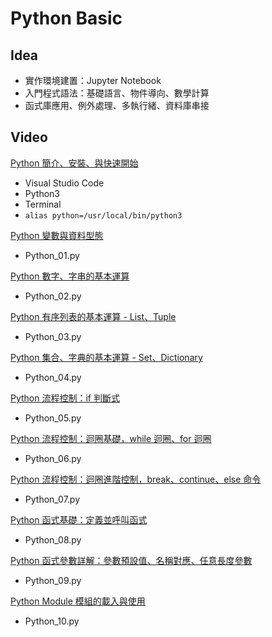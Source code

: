 # Python Basic

## Idea
- 實作環境建置：Jupyter Notebook
- 入門程式語法：基礎語言、物件導向、數學計算
- 函式庫應用、例外處理、多執行緒、資料庫串接

## Video 
[Python 簡介、安裝、與快速開始](https://www.youtube.com/watch?v=wqRlKVRUV_k&t=6s)
- Visual Studio Code
- Python3
- Terminal
- `alias python=/usr/local/bin/python3 `

[Python 變數與資料型態](https://www.youtube.com/watch?v=FMruNSjHOzQ&list=PL-g0fdC5RMboYEyt6QS2iLb_1m7QcgfHk&index=2)
- Python_01.py

[Python 數字、字串的基本運算](https://www.youtube.com/watch?v=bLRa4TZ99aY&list=PL-g0fdC5RMboYEyt6QS2iLb_1m7QcgfHk&index=3)
- Python_02.py

[Python 有序列表的基本運算 - List、Tuple](https://www.youtube.com/watch?v=JLU5oc4_VtA&list=PL-g0fdC5RMboYEyt6QS2iLb_1m7QcgfHk&index=4)
- Python_03.py

[Python 集合、字典的基本運算 - Set、Dictionary](https://www.youtube.com/watch?v=L3-KuGYhw78&list=PL-g0fdC5RMboYEyt6QS2iLb_1m7QcgfHk&index=5)
- Python_04.py

[ Python 流程控制：if 判斷式](https://www.youtube.com/watch?v=A93BsHB-lWo&list=PL-g0fdC5RMboYEyt6QS2iLb_1m7QcgfHk&index=6)
- Python_05.py

[Python 流程控制：迴圈基礎，while 迴圈、for 迴圈 ](https://www.youtube.com/watch?v=szaAeLt_49U&list=PL-g0fdC5RMboYEyt6QS2iLb_1m7QcgfHk&index=7)
- Python_06.py

[Python 流程控制：迴圈進階控制，break、continue、else 命令](https://www.youtube.com/watch?v=yBXlwOmLqZ4&list=PL-g0fdC5RMboYEyt6QS2iLb_1m7QcgfHk&index=8)
- Python_07.py

[Python 函式基礎：定義並呼叫函式](https://www.youtube.com/watch?v=7qKFvUVpQXg)
- Python_08.py

[Python 函式參數詳解：參數預設值、名稱對應、任意長度參數](https://www.youtube.com/watch?v=OOJmhezLd4o&list=PL-g0fdC5RMboYEyt6QS2iLb_1m7QcgfHk&index=10)
- Python_09.py

[Python Module 模組的載入與使用](https://www.youtube.com/watch?v=Et0DjY2cGiE&list=PL-g0fdC5RMboYEyt6QS2iLb_1m7QcgfHk&index=11)
- Python_10.py